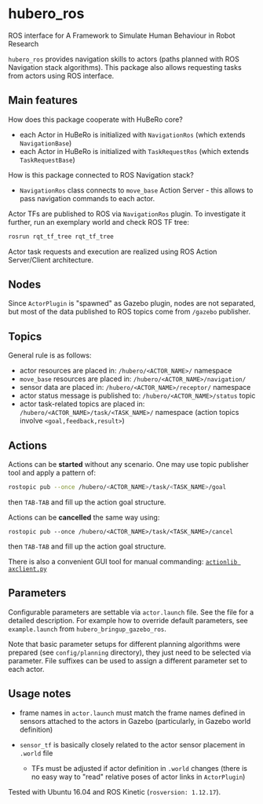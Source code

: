 # hubero_ros
ROS interface for A Framework to Simulate Human Behaviour in Robot Research

`hubero_ros` provides navigation skills to actors (paths planned with ROS Navigation stack algorithms). This package also allows requesting tasks from actors using ROS interface.

## Main features

How does this package cooperate with HuBeRo core?
- each Actor in HuBeRo is initialized with `NavigationRos` (which extends `NavigationBase`)
- each Actor in HuBeRo is initialized with `TaskRequestRos` (which extends `TaskRequestBase`)

How is this package connected to ROS Navigation stack?
- `NavigationRos` class connects to `move_base` Action Server - this allows to pass navigation commands to each actor.

Actor TFs are published to ROS via `NavigationRos` plugin. To investigate it further, run an exemplary world and check ROS TF tree:

```bash
rosrun rqt_tf_tree rqt_tf_tree
```

Actor task requests and execution are realized using ROS Action Server/Client architecture.

## Nodes

Since `ActorPlugin` is "spawned" as Gazebo plugin, nodes are not separated, but most of the data published to ROS topics come from `/gazebo` publisher.

## Topics

General rule is as follows:

- actor resources are placed in: `/hubero/<ACTOR_NAME>/` namespace
- `move_base` resources are placed in: `/hubero/<ACTOR_NAME>/navigation/`
- sensor data are placed in: `/hubero/<ACTOR_NAME>/receptor/` namespace
- actor status message is published to: `/hubero/<ACTOR_NAME>/status` topic
- actor task-related topics are placed in: `/hubero/<ACTOR_NAME>/task/<TASK_NAME>/` namespace (action topics involve `<goal,feedback,result>`)

## Actions

Actions can be **started** without any scenario. One may use topic publisher tool and apply a pattern of:

```bash
rostopic pub --once /hubero/<ACTOR_NAME>/task/<TASK_NAME>/goal
```

then `TAB-TAB` and fill up the action goal structure.

Actions can be **cancelled** the same way using:

```
rostopic pub --once /hubero/<ACTOR_NAME>/task/<TASK_NAME>/cancel
```

then `TAB-TAB` and fill up the action goal structure.

There is also a convenient GUI tool for manual commanding: [`actionlib axclient.py`](https://answers.ros.org/question/10845/command-line-action-server-interface/?answer=16022#post-id-16022)

## Parameters

Configurable parameters are settable via `actor.launch` file. See the file for a detailed description. For example how to override default parameters, see `example.launch` from `hubero_bringup_gazebo_ros`.

Note that basic parameter setups for different planning algorithms were prepared (see `config/planning` directory), they just need to be selected via parameter. File suffixes can be used to assign a different parameter set to each actor.

## Usage notes

- frame names in `actor.launch` must match the frame names defined in sensors attached to the actors in Gazebo (particularly, in Gazebo world definition)

- `sensor_tf` is basically closely related to the actor sensor placement in `.world` file
  - TFs must be adjusted if actor definition in `.world` changes (there is no easy way to "read" relative poses of actor links in `ActorPlugin`)

Tested with Ubuntu 16.04 and ROS Kinetic (`rosversion: 1.12.17`).
